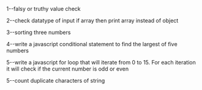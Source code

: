 1--falsy or truthy value check



2--check datatype of input if array then print array instead of object



3--sorting three numbers


4--write a javascript conditional statement to find the largest of five
      numbers

5--write a javascript for loop that will iterate from 0 to 15. For each
      iteration it will check if the current number is odd or even

5--count duplicate characters of string
